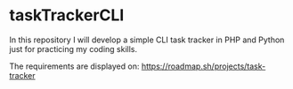 # taskTrackerCLI

In this repository I will develop a simple CLI task tracker in PHP and Python just for practicing my coding skills. 


The requirements are displayed on: 
https://roadmap.sh/projects/task-tracker
